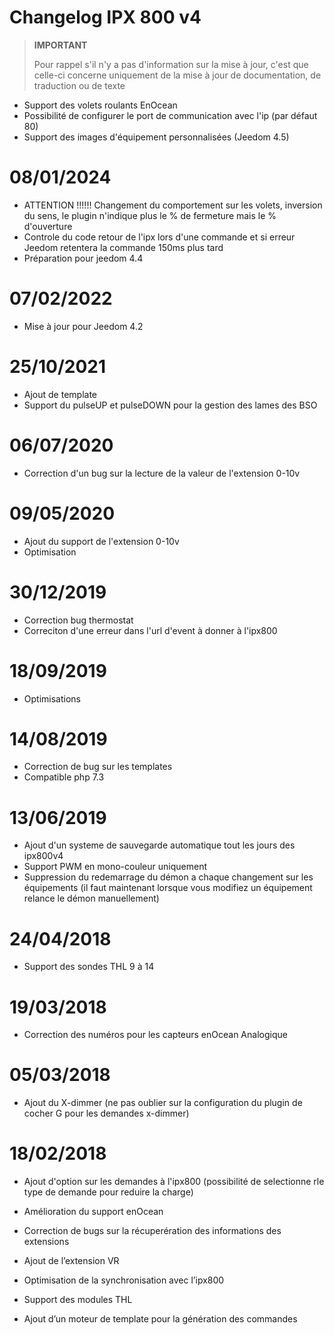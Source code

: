 # Changelog IPX 800 v4

>**IMPORTANT**
>
>Pour rappel s'il n'y a pas d'information sur la mise à jour, c'est que celle-ci concerne uniquement de la mise à jour de documentation, de traduction ou de texte

- Support des volets roulants EnOcean
- Possibilité de configurer le port de communication avec l'ip (par défaut 80)
- Support des images d'équipement personnalisées (Jeedom 4.5)

# 08/01/2024

- ATTENTION !!!!!! Changement du comportement sur les volets, inversion du sens, le plugin n'indique plus le % de fermeture mais le % d'ouverture
- Controle du code retour de l'ipx lors d'une commande et si erreur Jeedom retentera la commande 150ms plus tard
- Préparation pour jeedom 4.4

# 07/02/2022

- Mise à jour pour Jeedom 4.2

# 25/10/2021

- Ajout de template
- Support du pulseUP et pulseDOWN pour la gestion des lames des BSO

# 06/07/2020

- Correction d'un bug sur la lecture de la valeur de l'extension 0-10v

# 09/05/2020

- Ajout du support de l'extension 0-10v
- Optimisation

# 30/12/2019

- Correction bug thermostat
- Correciton d'une erreur dans l'url d'event à donner à l'ipx800

# 18/09/2019

- Optimisations

# 14/08/2019

- Correction de bug sur les templates
- Compatible php 7.3

# 13/06/2019

- Ajout d'un systeme de sauvegarde automatique tout les jours des ipx800v4
- Support PWM en mono-couleur uniquement
- Suppression du redemarrage du démon a chaque changement sur les équipements (il faut maintenant lorsque vous modifiez un équipement relance le démon manuellement)

# 24/04/2018

-	Support des sondes THL 9 à 14

# 19/03/2018

-   Correction des numéros pour les capteurs enOcean Analogique

# 05/03/2018

- 	Ajout du X-dimmer (ne pas oublier sur la configuration du plugin de cocher G pour les demandes x-dimmer)

#  18/02/2018

-	Ajout d'option sur les demandes à l'ipx800 (possibilité de selectionne rle type de demande pour reduire la charge)

-   Amélioration du support enOcean

-   Correction de bugs sur la récuperération des informations des
    extensions

-   Ajout de l’extension VR

-   Optimisation de la synchronisation avec l’ipx800

-   Support des modules THL

-   Ajout d’un moteur de template pour la génération des commandes
